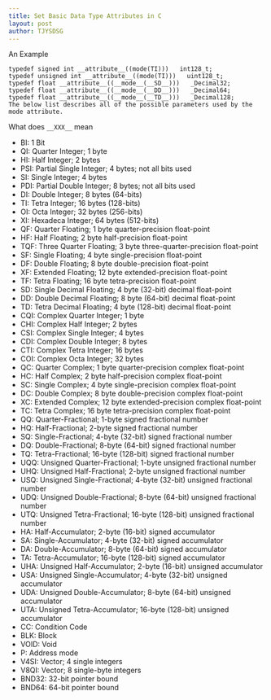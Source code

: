 ```yaml
---
title: Set Basic Data Type Attributes in C
layout: post
author: TJYSDSG
---
```


An Example

```
typedef signed int __attribute__((mode(TI)))   int128_t;
typedef unsigned int __attribute__((mode(TI)))   uint128_t;
typedef float __attribute__((__mode__(__SD__)))   _Decimal32;
typedef float __attribute__((__mode__(__DD__)))   _Decimal64;
typedef float __attribute__((__mode__(__TD__)))   _Decimal128;
The below list describes all of the possible parameters used by the mode attribute.
```

What does `__XXX__` mean

- BI: 1 Bit
- QI: Quarter Integer; 1 byte
- HI: Half Integer; 2 bytes
- PSI: Partial Single Integer; 4 bytes; not all bits used
- SI: Single Integer; 4 bytes
- PDI: Partial Double Integer; 8 bytes; not all bits used
- DI: Double Integer; 8 bytes (64-bits)
- TI: Tetra Integer; 16 bytes (128-bits)
- OI: Octa Integer; 32 bytes (256-bits)
- XI: Hexadeca Integer; 64 bytes (512-bits)
- QF: Quarter Floating; 1 byte quarter-precision float-point
- HF: Half Floating; 2 byte half-precision float-point
- TQF: Three Quarter Floating; 3 byte three-quarter-precision float-point
- SF: Single Floating; 4 byte single-precision float-point
- DF: Double Floating; 8 byte double-precision float-point
- XF: Extended Floating; 12 byte extended-precision float-point
- TF: Tetra Floating; 16 byte tetra-precision float-point
- SD: Single Decimal Floating; 4 byte (32-bit) decimal float-point
- DD: Double Decimal Floating; 8 byte (64-bit) decimal float-point
- TD: Tetra Decimal Floating; 4 byte (128-bit) decimal float-point
- CQI: Complex Quarter Integer; 1 byte
- CHI: Complex Half Integer; 2 bytes
- CSI: Complex Single Integer; 4 bytes
- CDI: Complex Double Integer; 8 bytes
- CTI: Complex Tetra Integer; 16 bytes
- COI: Complex Octa Integer; 32 bytes
- QC: Quarter Complex; 1 byte quarter-precision complex float-point
- HC: Half Complex; 2 byte half-precision complex float-point
- SC: Single Complex; 4 byte single-precision complex float-point
- DC: Double Complex; 8 byte double-precision complex float-point
- XC: Extended Complex; 12 byte extended-precision complex float-point
- TC: Tetra Complex; 16 byte tetra-precision complex float-point
- QQ: Quarter-Fractional; 1-byte signed fractional number
- HQ: Half-Fractional; 2-byte signed fractional number
- SQ: Single-Fractional; 4-byte (32-bit) signed fractional number
- DQ: Double-Fractional; 8-byte (64-bit) signed fractional number
- TQ: Tetra-Fractional; 16-byte (128-bit) signed fractional number
- UQQ: Unsigned Quarter-Fractional; 1-byte unsigned fractional number
- UHQ: Unsigned Half-Fractional; 2-byte unsigned fractional number
- USQ: Unsigned Single-Fractional; 4-byte (32-bit) unsigned fractional number
- UDQ: Unsigned Double-Fractional; 8-byte (64-bit) unsigned fractional number
- UTQ: Unsigned Tetra-Fractional; 16-byte (128-bit) unsigned fractional number
- HA: Half-Accumulator; 2-byte (16-bit) signed accumulator
- SA: Single-Accumulator; 4-byte (32-bit) signed accumulator
- DA: Double-Accumulator; 8-byte (64-bit) signed accumulator
- TA: Tetra-Accumulator; 16-byte (128-bit) signed accumulator
- UHA: Unsigned Half-Accumulator; 2-byte (16-bit) unsigned accumulator
- USA: Unsigned Single-Accumulator; 4-byte (32-bit) unsigned accumulator
- UDA: Unsigned Double-Accumulator; 8-byte (64-bit) unsigned accumulator
- UTA: Unsigned Tetra-Accumulator; 16-byte (128-bit) unsigned accumulator
- CC: Condition Code
- BLK: Block
- VOID: Void
- P: Address mode
- V4SI: Vector; 4 single integers
- V8QI: Vector; 8 single-byte integers
- BND32: 32-bit pointer bound
- BND64: 64-bit pointer bound
